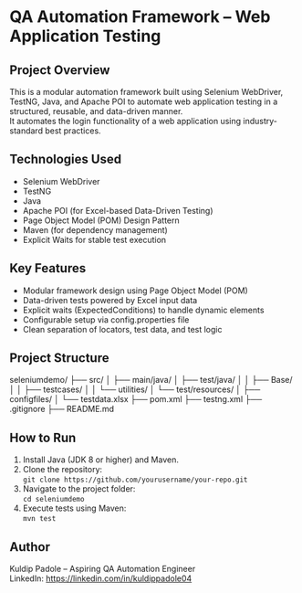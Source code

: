 # QA Automation Framework – Web Application Testing

## Project Overview
This is a modular automation framework built using Selenium WebDriver, TestNG, Java, and Apache POI to automate web application testing in a structured, reusable, and data-driven manner.  
It automates the login functionality of a web application using industry-standard best practices.

## Technologies Used
- Selenium WebDriver  
- TestNG  
- Java  
- Apache POI (for Excel-based Data-Driven Testing)  
- Page Object Model (POM) Design Pattern  
- Maven (for dependency management)  
- Explicit Waits for stable test execution  

## Key Features
- Modular framework design using Page Object Model (POM)  
- Data-driven tests powered by Excel input data  
- Explicit waits (ExpectedConditions) to handle dynamic elements  
- Configurable setup via config.properties file  
- Clean separation of locators, test data, and test logic  

## Project Structure
seleniumdemo/
├── src/
│ ├── main/java/
│ ├── test/java/
│ │ ├── Base/
│ │ ├── testcases/
│ │ └── utilities/
│ └── test/resources/
│ ├── configfiles/
│ └── testdata.xlsx
├── pom.xml
├── testng.xml
├── .gitignore
├── README.md


## How to Run
1. Install Java (JDK 8 or higher) and Maven.  
2. Clone the repository:  
   `git clone https://github.com/yourusername/your-repo.git`  
3. Navigate to the project folder:  
   `cd seleniumdemo`  
4. Execute tests using Maven:  
   `mvn test`  

## Author
Kuldip Padole – Aspiring QA Automation Engineer  
LinkedIn: https://linkedin.com/in/kuldippadole04  
